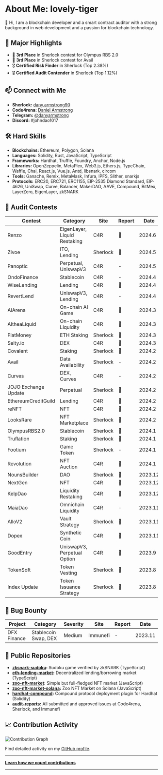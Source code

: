 # About Me: lovely-tiger

👋 Hi, I am a blockchain developer and a smart contract auditor with a strong background in web development and a passion for blockchain technology.


## 🌟 Major Highlights
- 🥉 **3rd Place** in Sherlock contest for Olympus RBS 2.0
- 🥉 **3rd Place** in Sherlock contest for Avail
- 🎖 **Certified Risk Finder** in Sherlock (Top 2.38%)
- 🎖 **Certified Audit Contender** in Sherlock (Top 1.12%)

## 📫 Connect with Me
- **Sherlock:** [dany.armstrong90](https://audits.sherlock.xyz/watson/dany.armstrong90)
- **Code4rena:** [Daniel Armstrong](https://code4rena.com/users/@DanielArmstrong)
- **Telegram:** [@danyarmstrong](https://t.me/johndao1991)
- **Discord:** #johndao1017

## 🛠 Hard Skills
- **Blockchains:** Ethereum, Polygon, Solana
- **Languages:** Solidity, Rust, JavaScript, TypeScript
- **Frameworks:** Hardhat, Truffle, Foundry, Anchor, Node.js
- **Libraries:** OpenZeppelin, MetaPlex, Web3.js, Ethers.js, TypeChain, Waffle, Chai, React.js, Vue.js, Antd, libsnark, circom
- **Tools:** Ganache, Remix, MetaMask, Infura, IPFS, Slither, snarkjs
- **Protocols:** ERC20, ERC721, ERC1155, EIP-2535 Diamond Standard, EIP-4626, UniSwap, Curve, Balancer, MakerDAO, AAVE, Compound, BitMex, LayerZero, EigenLayer, zkSNARK

## 📝 Audit Contests

| Contest         | Category                 | Site     | Report | Date    |
|-----------------|--------------------------|----------|--------|---------|
| Renzo           | EigenLayer, Liquid Restaking | C4R      | 📄     | 2024.6  |
| Zivoe           | ITO, Lending             | Sherlock | 📄     | 2024.5  |
| Panoptic        | Perpetual, UniswapV3     | C4R      | -      | 2024.5  |
| OndoFinance     | Stablecoin               | C4R      | -      | 2024.4  |
| WiseLending     | Lending                  | C4R      | 📄     | 2024.4  |
| RevertLend      | UniswapV3, Lending       | C4R      | -      | 2024.4  |
| AiArena         | On-chain AI Game         | C4R      | 📄     | 2024.3  |
| AltheaLiquid    | On-chain Liquidity       | C4R      | 📄     | 2024.3  |
| FlatMoney       | ETH Staking              | Sherlock | 📄     | 2024.3  |
| Salty.io        | DEX                      | C4R      | 📄     | 2024.3  |
| Covalent        | Staking                  | Sherlock | 📄     | 2024.2  |
| Avail           | Data Availability        | Sherlock | -      | 2024.2  |
| Curves          | DEX, Curves              | C4R      | -      | 2024.2  |
| JOJO Exchange Update | Perpetual            | Sherlock | 📄     | 2024.2  |
| EthereumCreditGuild | Lending               | C4R      | 📄     | 2024.2  |
| reNFT           | NFT                      | C4R      | 📄     | 2024.2  |
| LooksRare       | NFT Marketplace          | Sherlock | 📄     | 2024.2  |
| OlympusRBS2.0   | Stablecoin               | Sherlock | 📄     | 2024.1  |
| Truflation      | Staking                  | Sherlock | 📄     | 2024.1  |
| Footium         | Game Token               | Sherlock | -      | 2024.1  |
| Revolution      | NFT Auction              | C4R      | 📄     | 2024.1  |
| NounsBuilder    | DAO                      | Sherlock | 📄     | 2023.12 |
| NextGen         | NFT                      | C4R      | 📄     | 2023.12 |
| KelpDao         | Liquidity Restaking      | C4R      | 📄     | 2023.12 |
| MaiaDao         | Omnichain Liquidity      | C4R      | -      | 2023.11 |
| AlloV2          | Vault Strategy           | Sherlock | 📄     | 2023.11 |
| Dopex           | Synthetic Coin           | C4R      | 📄     | 2023.11 |
| GoodEntry       | UniswapV3, Perpetual Option | C4R   | 📄     | 2023.9  |
| TokenSoft       | Token Vesting            | Sherlock | 📄     | 2023.8  |
| Index Update    | Token Issuance Strategy  | Sherlock | 📄     | 2023.8  |

## 🏅 Bug Bounty

| Project        | Category              | Severity | Site     | Report | Date    |
|----------------|-----------------------|----------|----------|--------|---------|
| DFX Finance    | Stablecoin Swap, DEX  | Medium   | Immunefi | -      | 2023.11 |

## 📂 Public Repositories

- **[zksnark-sudoku](https://github.com/danyarmstrong/zksnark-sudoku):** Sudoku game verified by zkSNARK (TypeScript)
- **[eth-lending-market](https://github.com/danyarmstrong/eth-lending-market):** Decentralized lending/borrowing market (TypeScript)
- **[zoo-nft-market](https://github.com/danyarmstrong/zoo-nft-market):** Simple but full-fledged NFT market (JavaScript)
- **[zoo-nft-market-solana](https://github.com/danyarmstrong/zoo-nft-market-solana):** Zoo NFT Market on Solana (JavaScript)
- **[hardhat-compound](https://github.com/danyarmstrong/hardhat-compound):** Compound protocol deployment plugin for Hardhat (Solidity)
- **[audit-reports](https://github.com/danyarmstrong/audit-reports):** All submitted and approved issues at Code4rena, Sherlock, and Immunefi

## 📈 Contribution Activity

![Contribution Graph](https://ghchart.rshah.org/lovely-tiger) 

Find detailed activity on my [GitHub profile](https://github.com/lovely-tiger).

---

**[Learn how we count contributions](https://docs.github.com/en/account-and-profile/setting-up-and-managing-your-github-profile/about-your-profile)**

---
